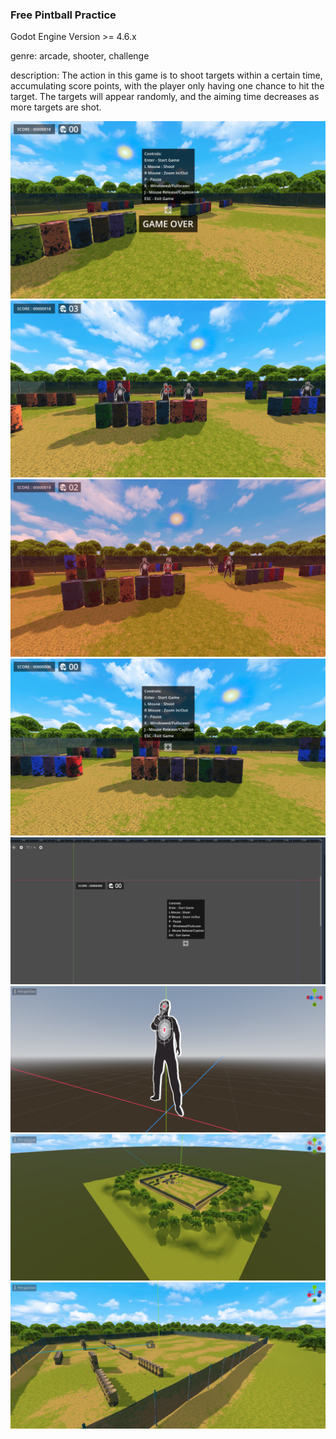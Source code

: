<h3>Free Pintball Practice</h3>

Godot Engine Version >= 4.6.x


genre: arcade, shooter, challenge

description: The action in this game is to shoot targets within a certain time, accumulating score points, with the player only having one chance to hit the target. 
The targets will appear randomly, and the aiming time decreases as more targets are shot.

<img src="https://raw.githubusercontent.com/axenteflorin24/free_paintball_practice/refs/heads/main/screenshots/screenshot_1.png">

<img src="https://raw.githubusercontent.com/axenteflorin24/free_paintball_practice/refs/heads/main/screenshots/screenshot_2.png">

<img src="https://raw.githubusercontent.com/axenteflorin24/free_paintball_practice/refs/heads/main/screenshots/screenshot_3.png">

<img src="https://raw.githubusercontent.com/axenteflorin24/free_paintball_practice/refs/heads/main/screenshots/screenshot_4.png">

<img src="https://raw.githubusercontent.com/axenteflorin24/free_paintball_practice/refs/heads/main/screenshots/screenshot_5.png">

<img src="https://raw.githubusercontent.com/axenteflorin24/free_paintball_practice/refs/heads/main/screenshots/screenshot_6.png">

<img src="https://raw.githubusercontent.com/axenteflorin24/free_paintball_practice/refs/heads/main/screenshots/screenshot_7.png">

<img src="https://raw.githubusercontent.com/axenteflorin24/free_paintball_practice/refs/heads/main/screenshots/screenshot_8.png">
